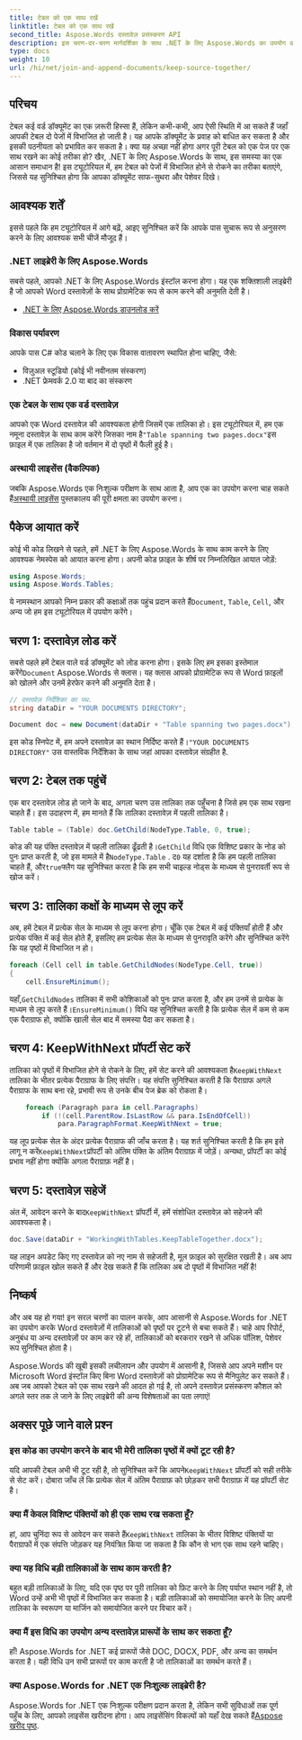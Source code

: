 ```yaml
---
title: टेबल को एक साथ रखें
linktitle: टेबल को एक साथ रखें
second_title: Aspose.Words दस्तावेज़ प्रसंस्करण API
description: इस चरण-दर-चरण मार्गदर्शिका के साथ .NET के लिए Aspose.Words का उपयोग करके तालिकाओं को पृष्ठों पर टूटने से कैसे रोकें, यह जानें। साफ-सुथरे, पेशेवर दिखने वाले Word दस्तावेज़ सुनिश्चित करें
type: docs
weight: 10
url: /hi/net/join-and-append-documents/keep-source-together/
---
```

## परिचय

टेबल कई वर्ड डॉक्यूमेंट का एक ज़रूरी हिस्सा हैं, लेकिन कभी-कभी, आप ऐसी स्थिति में आ सकते हैं जहाँ आपकी टेबल दो पेजों में विभाजित हो जाती है। यह आपके डॉक्यूमेंट के प्रवाह को बाधित कर सकता है और इसकी पठनीयता को प्रभावित कर सकता है। क्या यह अच्छा नहीं होगा अगर पूरी टेबल को एक पेज पर एक साथ रखने का कोई तरीका हो? खैर, .NET के लिए Aspose.Words के साथ, इस समस्या का एक आसान समाधान है! इस ट्यूटोरियल में, हम टेबल को पेजों में विभाजित होने से रोकने का तरीका बताएंगे, जिससे यह सुनिश्चित होगा कि आपका डॉक्यूमेंट साफ-सुथरा और पेशेवर दिखे।

## आवश्यक शर्तें

इससे पहले कि हम ट्यूटोरियल में आगे बढ़ें, आइए सुनिश्चित करें कि आपके पास सुचारू रूप से अनुसरण करने के लिए आवश्यक सभी चीजें मौजूद हैं।

### .NET लाइब्रेरी के लिए Aspose.Words

सबसे पहले, आपको .NET के लिए Aspose.Words इंस्टॉल करना होगा। यह एक शक्तिशाली लाइब्रेरी है जो आपको Word दस्तावेज़ों के साथ प्रोग्रामेटिक रूप से काम करने की अनुमति देती है।

- [.NET के लिए Aspose.Words डाउनलोड करें](https://releases.aspose.com/words/net/)

### विकास पर्यावरण

आपके पास C# कोड चलाने के लिए एक विकास वातावरण स्थापित होना चाहिए, जैसे:

- विज़ुअल स्टूडियो (कोई भी नवीनतम संस्करण)
- .NET फ्रेमवर्क 2.0 या बाद का संस्करण

### एक टेबल के साथ एक वर्ड दस्तावेज़

 आपको एक Word दस्तावेज़ की आवश्यकता होगी जिसमें एक तालिका हो। इस ट्यूटोरियल में, हम एक नमूना दस्तावेज़ के साथ काम करेंगे जिसका नाम है`"Table spanning two pages.docx"`इस फ़ाइल में एक तालिका है जो वर्तमान में दो पृष्ठों में फैली हुई है।

### अस्थायी लाइसेंस (वैकल्पिक)

 जबकि Aspose.Words एक निःशुल्क परीक्षण के साथ आता है, आप एक का उपयोग करना चाह सकते हैं[अस्थायी लाइसेंस](https://purchase.aspose.com/temporary-license/) पुस्तकालय की पूरी क्षमता का उपयोग करना।

## पैकेज आयात करें

कोई भी कोड लिखने से पहले, हमें .NET के लिए Aspose.Words के साथ काम करने के लिए आवश्यक नेमस्पेस को आयात करना होगा। अपनी कोड फ़ाइल के शीर्ष पर निम्नलिखित आयात जोड़ें:

```csharp
using Aspose.Words;
using Aspose.Words.Tables;
```

 ये नामस्थान आपको निम्न प्रकार की कक्षाओं तक पहुंच प्रदान करते हैं`Document`, `Table`, `Cell`, और अन्य जो हम इस ट्यूटोरियल में उपयोग करेंगे।

## चरण 1: दस्तावेज़ लोड करें

 सबसे पहले हमें टेबल वाले वर्ड डॉक्यूमेंट को लोड करना होगा। इसके लिए हम इसका इस्तेमाल करेंगे`Document` Aspose.Words से क्लास। यह क्लास आपको प्रोग्रामेटिक रूप से Word फ़ाइलों को खोलने और उनमें हेरफेर करने की अनुमति देता है।

```csharp
// दस्तावेज़ निर्देशिका का पथ.
string dataDir = "YOUR DOCUMENTS DIRECTORY";

Document doc = new Document(dataDir + "Table spanning two pages.docx");
```

 इस कोड स्निपेट में, हम अपने दस्तावेज़ का स्थान निर्दिष्ट करते हैं।`"YOUR DOCUMENTS DIRECTORY"` उस वास्तविक निर्देशिका के साथ जहां आपका दस्तावेज़ संग्रहीत है.

## चरण 2: टेबल तक पहुंचें

एक बार दस्तावेज़ लोड हो जाने के बाद, अगला चरण उस तालिका तक पहुँचना है जिसे हम एक साथ रखना चाहते हैं। इस उदाहरण में, हम मानते हैं कि तालिका दस्तावेज़ में पहली तालिका है।

```csharp
Table table = (Table) doc.GetChild(NodeType.Table, 0, true);
```

 कोड की यह पंक्ति दस्तावेज़ में पहली तालिका ढूँढती है।`GetChild` विधि एक विशिष्ट प्रकार के नोड को पुनः प्राप्त करती है, जो इस मामले में है`NodeType.Table` . द`0` यह दर्शाता है कि हम पहली तालिका चाहते हैं, और`true`फ्लैग यह सुनिश्चित करता है कि हम सभी चाइल्ड नोड्स के माध्यम से पुनरावर्ती रूप से खोज करें।

## चरण 3: तालिका कक्षों के माध्यम से लूप करें

अब, हमें टेबल में प्रत्येक सेल के माध्यम से लूप करना होगा। चूँकि एक टेबल में कई पंक्तियाँ होती हैं और प्रत्येक पंक्ति में कई सेल होते हैं, इसलिए हम प्रत्येक सेल के माध्यम से पुनरावृति करेंगे और सुनिश्चित करेंगे कि यह पृष्ठों में विभाजित न हो।

```csharp
foreach (Cell cell in table.GetChildNodes(NodeType.Cell, true))
{
    cell.EnsureMinimum();
```

 यहाँ,`GetChildNodes` तालिका में सभी कोशिकाओं को पुनः प्राप्त करता है, और हम उनमें से प्रत्येक के माध्यम से लूप करते हैं।`EnsureMinimum()` विधि यह सुनिश्चित करती है कि प्रत्येक सेल में कम से कम एक पैराग्राफ हो, क्योंकि खाली सेल बाद में समस्या पैदा कर सकता है।

## चरण 4: KeepWithNext प्रॉपर्टी सेट करें

 तालिका को पृष्ठों में विभाजित होने से रोकने के लिए, हमें सेट करने की आवश्यकता है`KeepWithNext` तालिका के भीतर प्रत्येक पैराग्राफ के लिए संपत्ति। यह संपत्ति सुनिश्चित करती है कि पैराग्राफ अगले पैराग्राफ के साथ बना रहे, प्रभावी रूप से उनके बीच पेज ब्रेक को रोकता है।

```csharp
    foreach (Paragraph para in cell.Paragraphs)
        if (!(cell.ParentRow.IsLastRow && para.IsEndOfCell))
            para.ParagraphFormat.KeepWithNext = true;
```

 यह लूप प्रत्येक सेल के अंदर प्रत्येक पैराग्राफ की जाँच करता है। यह शर्त सुनिश्चित करती है कि हम इसे लागू न करें`KeepWithNext`प्रॉपर्टी को अंतिम पंक्ति के अंतिम पैराग्राफ़ में जोड़ें। अन्यथा, प्रॉपर्टी का कोई प्रभाव नहीं होगा क्योंकि अगला पैराग्राफ़ नहीं है।

## चरण 5: दस्तावेज़ सहेजें

 अंत में, आवेदन करने के बाद`KeepWithNext` प्रॉपर्टी में, हमें संशोधित दस्तावेज़ को सहेजने की आवश्यकता है।

```csharp
doc.Save(dataDir + "WorkingWithTables.KeepTableTogether.docx");
```

यह लाइन अपडेट किए गए दस्तावेज़ को नए नाम से सहेजती है, मूल फ़ाइल को सुरक्षित रखती है। अब आप परिणामी फ़ाइल खोल सकते हैं और देख सकते हैं कि तालिका अब दो पृष्ठों में विभाजित नहीं है!

## निष्कर्ष

और अब यह हो गया! इन सरल चरणों का पालन करके, आप आसानी से Aspose.Words for .NET का उपयोग करके Word दस्तावेज़ों में तालिकाओं को पृष्ठों पर टूटने से बचा सकते हैं। चाहे आप रिपोर्ट, अनुबंध या अन्य दस्तावेज़ों पर काम कर रहे हों, तालिकाओं को बरकरार रखने से अधिक पॉलिश, पेशेवर रूप सुनिश्चित होता है।

Aspose.Words की खूबी इसकी लचीलापन और उपयोग में आसानी है, जिससे आप अपने मशीन पर Microsoft Word इंस्टॉल किए बिना Word दस्तावेज़ों को प्रोग्रामेटिक रूप से मैनिपुलेट कर सकते हैं। अब जब आपको टेबल को एक साथ रखने की आदत हो गई है, तो अपने दस्तावेज़ प्रसंस्करण कौशल को अगले स्तर तक ले जाने के लिए लाइब्रेरी की अन्य विशेषताओं का पता लगाएं!

## अक्सर पूछे जाने वाले प्रश्न

### इस कोड का उपयोग करने के बाद भी मेरी तालिका पृष्ठों में क्यों टूट रही है?

 यदि आपकी टेबल अभी भी टूट रही है, तो सुनिश्चित करें कि आपने`KeepWithNext` प्रॉपर्टी को सही तरीके से सेट करें। दोबारा जाँच लें कि प्रत्येक सेल में अंतिम पैराग्राफ़ को छोड़कर सभी पैराग्राफ़ में यह प्रॉपर्टी सेट है।

### क्या मैं केवल विशिष्ट पंक्तियों को ही एक साथ रख सकता हूँ?

 हां, आप चुनिंदा रूप से आवेदन कर सकते हैं`KeepWithNext` तालिका के भीतर विशिष्ट पंक्तियों या पैराग्राफों में एक संपत्ति जोड़कर यह नियंत्रित किया जा सकता है कि कौन से भाग एक साथ रहने चाहिए।

### क्या यह विधि बड़ी तालिकाओं के साथ काम करती है?

बहुत बड़ी तालिकाओं के लिए, यदि एक पृष्ठ पर पूरी तालिका को फ़िट करने के लिए पर्याप्त स्थान नहीं है, तो Word उन्हें अभी भी पृष्ठों में विभाजित कर सकता है। बड़ी तालिकाओं को समायोजित करने के लिए अपनी तालिका के स्वरूपण या मार्जिन को समायोजित करने पर विचार करें।

### क्या मैं इस विधि का उपयोग अन्य दस्तावेज़ प्रारूपों के साथ कर सकता हूँ?

हाँ! Aspose.Words for .NET कई प्रारूपों जैसे DOC, DOCX, PDF, और अन्य का समर्थन करता है। यही विधि उन सभी प्रारूपों पर काम करती है जो तालिकाओं का समर्थन करते हैं।

### क्या Aspose.Words for .NET एक निःशुल्क लाइब्रेरी है?

 Aspose.Words for .NET एक निःशुल्क परीक्षण प्रदान करता है, लेकिन सभी सुविधाओं तक पूर्ण पहुँच के लिए, आपको लाइसेंस खरीदना होगा। आप लाइसेंसिंग विकल्पों को यहाँ देख सकते हैं[Aspose खरीद पृष्ठ](https://purchase.aspose.com/buy).